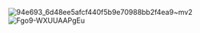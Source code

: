 ![94e693_6d48ee5afcf440f5b9e70988bb2f4ea9~mv2](https://github.com/user-attachments/assets/0f16402a-8733-4308-bb6a-0af024625061)
![Fgo9-WXUUAAPgEu](https://github.com/user-attachments/assets/32ef3d72-0c30-48a2-b7ee-41c34a5b5ddd)
